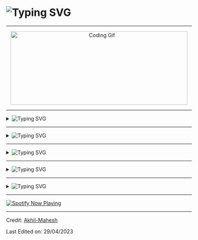 <h1><img src="https://readme-typing-svg.herokuapp.com?font=IM+Fell+English+SC&size=36&duration=4000&pause=1000&color=E6F700&vCenter=true&width=325&height=45&lines=Hey+Folk's;Welcome+to+my+git.;Don't+forget+to;follow+%26+give+a+star." alt="Typing SVG" /></h1> 
    
<hr>  
   
<div style="text-align:center;">  
    <img src="https://media.giphy.com/media/bAQH7WXKqtIBrPs7sR/giphy.gif" alt="Coding Gif" width="480" height="200">  
</div>  
    
<hr> 
  
<details> 
     <summary><img src="https://readme-typing-svg.herokuapp.com?font=IM+Fell+English+SC&size=36&duration=4000&pause=1000&color=E6F700&vCenter=true&width=185&height=45&lines=About+Me" alt="Typing SVG" /></summary> 
      
<p> 
      
<ul> 
      
<li><img src="https://readme-typing-svg.herokuapp.com?font=Macondo&size=24&duration=4000&pause=1000&color=00E9F7&vCenter=true&width=200&lines=I'm+Akhil+Mahesh" alt="Typing SVG" /></li> 
 <li><img src="https://readme-typing-svg.herokuapp.com?font=Macondo&size=24&duration=4000&pause=1000&color=00E9F7&vCenter=true&width=200&lines=My+hometown+is;Trivandrum%2C+Kerala" alt="Typing SVG" /></li> 
 <li><img src="https://readme-typing-svg.herokuapp.com?font=Macondo&size=24&duration=4000&pause=1000&vCenter=true&width=350&lines=Currently%2C+I+am+enrolled+in+a;Calicut+University+affiliated+college;at+Tanur%2C+Malappuram+;pursuing+my+degree+in;Bachelor+of+Computer+Application." alt="Typing SVG" /></li> 
 <li><img src="https://readme-typing-svg.herokuapp.com?font=Macondo&size=24&duration=4000&pause=1000&vCenter=true&width=350&lines=For+more+info;visit+my+Blogspot." alt="Typing SVG" /></li> 
</ul> 
</p> 
  
</details> 
  
    
<hr> 
  
<details> 
     <summary><img src="https://readme-typing-svg.herokuapp.com?font=IM+Fell+English+SC&size=36&duration=4000&pause=1000&color=EAF710&vCenter=true&width=325&height=45&lines=Card+View" alt="Typing SVG" /></summary> 
      
<p>  
<a href="https://instagram.com/alone.philic">  
 <img src="https://cardivo.vercel.app/api?name=Akhil%20Mahesh&description=This%20is%20my%20card%20name...%20%20Once%20again%20welcome%20to%20my%20git!&image=https://telegra.ph/file/4638e46644a935e9a1310.jpg/images?q=tbn:ANd9GcR7aMC3bf4bg4l_nhYS2Un9FXbFYcB4T83Shjk8xSUZDh_D61LFpzbpeqLW&s=10?v=4&backgroundColor=%23ecf0f1&github=Akhil-Mahesh&twitter=@akhi_akxu&instagram=akhi_akxu&pattern=leaf&colorPattern=%23eaeaea" alt="My Card Name">  
</a>  
</p>     
      
</details> 
  
   
  
  
<hr> 
  
<details>  
  <summary><img src="https://readme-typing-svg.herokuapp.com?font=IM+Fell+English+SC&size=36&duration=4000&pause=1000&color=EAF710&vCenter=true&width=325&height=45&lines=Streak+%26+Stats" alt="Typing SVG" /></summary>  
    
<div align="center">  
      <img src="https://github-readme-streak-stats.herokuapp.com?user=Akhil-Mahesh&theme=black-ice&hide_border=true&stroke=00FF00&background=000000&ring=00FF00&fire=00FF00&currStreakNum=00FF00"/> 
<hr> 
      <img src="https://github-readme-stats.vercel.app/api?username=Akhil-Mahesh&theme=black-ice&show_icons=true&hide_border=true&icon_color=00FF00&text_color=00FF00&bg_color=000000"/> 
<hr> 
      <img src="https://github-readme-stats.vercel.app/api/top-langs/?username=Akhil-Mahesh&layout=compact&theme=dark&title_color=ffffff&text_color=ffffff&bg_color=000000&langs_count=10" /> 
   
</div>  
</details>  
  
<hr> 
  
<details>  
  <summary><img src="https://readme-typing-svg.herokuapp.com?font=IM+Fell+English+SC&size=36&duration=4000&pause=1000&color=EAF710&vCenter=true&width=325&height=45&lines=Social+Links" alt="Typing SVG" /></summary>  
<p align="left">  
 <a href="https://www.youtube.com/AlonePhilic"><img src="https://img.shields.io/badge/YouTube-AlonePhilic-red?style=flat-square&logo=youtube"></a>  
    <a href="https://instagram.com/alone.philic"><img src="https://img.shields.io/badge/Instagram-alone.philic-pink?style=flat-square&logo=instagram"></a>  
    <a href="https://instagram.com/akhi_akxu"><img src="https://img.shields.io/badge/Instagram-akhi__akxu-orange?style=flat-square&logo=instagram"></a>  
    <a href="https://itzmeakhilmahesh.blogspot.com/"><img src="https://img.shields.io/badge/Blogspot-ItzmeAkhilMahesh-orange?style=flat-square&logo=blogger"></a>  
</p>  
</details> 
  
<hr> 
  
<details>  
      <summary><img src="https://readme-typing-svg.herokuapp.com?font=IM+Fell+English+SC&size=36&duration=4000&pause=1000&color=EAF710&vCenter=true&width=325&height=45&lines=Reach+Me" alt="Typing SVG" /></summary>  
<p align="left">  
    <a href="mailto:akhilmahesh012@gmail.com"><img src="https://img.shields.io/badge/Mail-akhilmahesh012%40gmail.com-blue?style=flat-square&logo=gmail"></a>  
</p>  
</details> 
  
<hr> 
  
<a href="https://spotify-github-profile.vercel.app/api/view.svg?uid=31gvkj7oelt5axfiwpjew4l6gcwi&redirect=true"> 
  
   <img src="https://spotify-github-profile.vercel.app/api/view.svg?uid=31gvkj7oelt5axfiwpjew4l6gcwi&cover_image=true&theme=novatorem&show_offline=false&background_color=121212&interchange=true&bar_color=0000ff&bar_color_cover=false" alt="Spotify Now Playing" /> 
  
</a> 
  
<hr>
 

Credit: [Akhil-Mahesh](https://github.com/Akhil-Mahesh)
<p>
  Last Edited on: 29/04/2023
</p>
